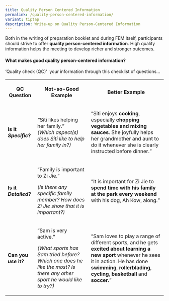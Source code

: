```yaml
---
title: Quality Person Centered Information
permalink: /quality-person-centered-information/
variant: tiptap
description: Write-up on Quality Person-Centered Information
---
```

<p>Both in the writing of preparation booklet and during FEM itself, participants
should strive to offer <strong>quality person-centered information</strong>.
High quality information helps the meeting to develop richer and stronger
outcomes.</p>
<h4><strong>What makes good quality person-centered information?&nbsp; </strong></h4>
<p>‘Quality check (QC)’&nbsp; your information through this checklist of
questions…</p>
<p></p>
<table style="minWidth: 75px">
<colgroup>
<col>
<col>
<col>
</colgroup>
<tbody>
<tr>
<th rowspan="1" colspan="1">
<p>QC Question</p>
</th>
<th rowspan="1" colspan="1">
<p>Not-so-Good Example</p>
</th>
<th rowspan="1" colspan="1">
<p>Better Example</p>
</th>
</tr>
<tr>
<td rowspan="1" colspan="1">
<p><strong>Is it <em>Specific</em>?</strong>
</p>
</td>
<td rowspan="1" colspan="1">
<p><em>“</em>Siti likes helping her family.”<em><br>(Which aspect(s) does Siti like to help her family in?)</em>
</p>
</td>
<td rowspan="1" colspan="1">
<p>“Siti enjoys <strong>cooking</strong>, especially <strong>chopping vegetables and mixing sauces</strong>.
She joyfully helps her grandmother and aunt to do it whenever she is clearly
instructed before dinner.”&nbsp;</p>
</td>
</tr>
<tr>
<td rowspan="1" colspan="1">
<p><strong>Is it <em>Detailed</em>?</strong>
</p>
</td>
<td rowspan="1" colspan="1">
<p>“Family is important to Zi Jie.”</p>
<p><em>(Is there any specific family member? How does Zi Jie show that it is important?)</em>
</p>
</td>
<td rowspan="1" colspan="1">
<p>“It is important for Zi Jie to <strong>spend time with his family at the park every weekend </strong>with
his dog, Ah Kow, along.”</p>
</td>
</tr>
<tr>
<td rowspan="1" colspan="1">
<p><strong>Can you <em>use</em> it?</strong>
</p>
</td>
<td rowspan="1" colspan="1">
<p>“Sam is very active.”</p>
<p><em>(What sports has Sam tried before? Which one does he like the most? Is there any other sport he would like to try?)</em>
</p>
</td>
<td rowspan="1" colspan="1">
<p>“Sam loves to play a range of different sports, and he gets <strong>excited about learning a new sport</strong> whenever
he sees it in action. He has done <strong>swimming</strong>, <strong>rollerblading</strong>, <strong>cycling</strong>, <strong>basketball </strong>and <strong>soccer.</strong>”&nbsp;</p>
</td>
</tr>
</tbody>
</table>
<p></p>